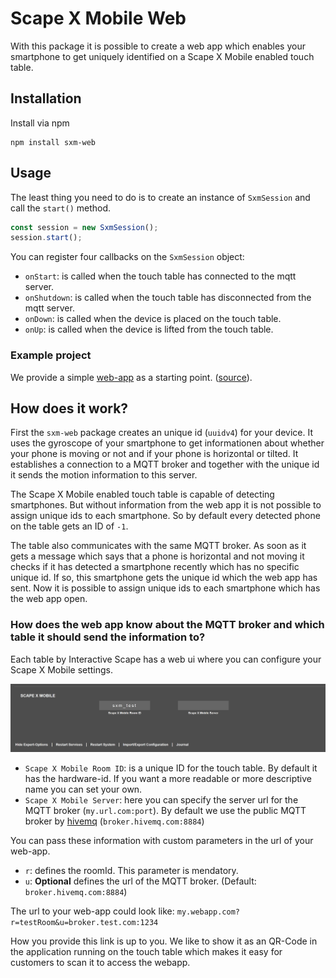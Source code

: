 # Scape X Mobile Web

With this package it is possible to create a web app which enables your smartphone to get uniquely identified on a Scape X Mobile enabled touch table. 




## Installation
Install via npm
```
npm install sxm-web
```

## Usage
The least thing you need to do is to create an instance of `SxmSession` and call the `start()` method.

```js
const session = new SxmSession();
session.start();
```

You can register four callbacks on the `SxmSession` object:
- `onStart`: is called when the touch table has connected to the mqtt server.
- `onShutdown`: is called when the touch table has disconnected from the mqtt server.
- `onDown`: is called when the device is placed on the touch table.
- `onUp`: is called when the device is lifted from the touch table.

### Example project
We provide a simple [web-app](https://interactivescapegmbh.github.io/) as a starting point. ([source](https://github.com/InteractiveScapeGmbH/InteractiveScapeGmbH.github.io)).

## How does it work?
First the `sxm-web` package creates an unique id (`uuidv4`) for your device. It uses the gyroscope of your smartphone to get informationen about whether your phone is moving or not and if your phone is horizontal or tilted. It establishes a connection to a MQTT broker and together with the unique id it sends the motion information to this server.

The Scape X Mobile enabled touch table is capable of detecting smartphones. But without information from the web app it is not possible to assign unique ids to each smartphone. So by default every detected phone on the table gets an ID of `-1`. 

The table also communicates with the same MQTT broker. As soon as it gets a message which says that a phone is horizontal and not moving it checks if it has detected a smartphone recently which has no specific unique id. If so, this smartphone gets the unique id which the web app has sent. Now it is possible to assign unique ids to each smartphone which has the web app open.

### How does the web app know about the MQTT broker and which table it should send the information to?

Each table by Interactive Scape has a web ui where you can configure your Scape X Mobile settings.

![](documentation/toa-config.png)

- `Scape X Mobile Room ID`: is a unique ID for the touch table. By default it has the hardware-id. If you want a more readable or more descriptive name you can set your own.
- `Scape X Mobile Server`: here you can specify the server url for the MQTT broker (`my.url.com:port`). By default we use the public MQTT broker by [hivemq](https://www.hivemq.com/mqtt/public-mqtt-broker/) (`broker.hivemq.com:8884`)

You can pass these information with custom parameters in the url of your web-app. 
- `r`: defines the roomId. This parameter is mendatory.
- `u`: **Optional** defines the url of the MQTT broker. (Default: `broker.hivemq.com:8884`)

The url to your web-app could look like: `my.webapp.com?r=testRoom&u=broker.test.com:1234`

How you provide this link is up to you. We like to show it as an QR-Code in the application running on the touch table which makes it easy for customers to scan it to access the webapp.


